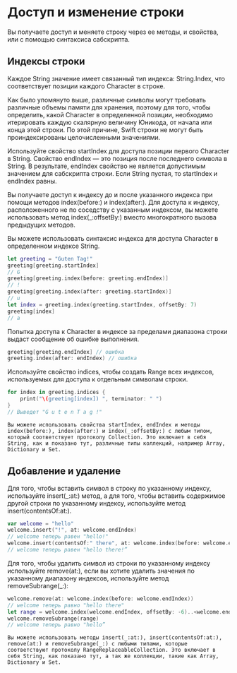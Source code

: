 # Доступ и изменение строки
Вы получаете доступ и меняете строку через ее методы, и свойства, или с помощью синтаксиса сабскрипта.

## Индексы строки
Каждое String значение имеет связанный тип индекса: String.Index, что соответствует позиции каждого Character в строке.

Как было упомянуто выше, различные символы могут требовать различные объемы памяти для хранения, поэтому для того, чтобы определить, какой Character в определенной позиции, необходимо итерировать каждую скалярную величину Юникода, от начала или конца этой строки. По этой причине, Swift строки не могут быть проиндексированы целочисленными значениями.

Используйте свойство startIndex для доступа позиции первого Character в String. Свойство endIndex — это позиция после последнего символа в String. В результате, endIndex свойство не является допустимым значением для сабскрипта строки. Если String пустая, то startIndex и endIndex равны.

Вы получаете доступ к индексу до и после указанного индекса при помощи методов index(before:) и index(after:). Для доступа к индексу, расположенного не по соседству с указанным индексом, вы можете использовать метод index(_:offsetBy:) вместо многократного вызова предыдущих методов.

Вы можете использовать синтаксис индекса для доступа Character в определенном индексе String.

```swift
let greeting = "Guten Tag!"
greeting[greeting.startIndex]
// G
greeting[greeting.index(before: greeting.endIndex)]
// !
greeting[greeting.index(after: greeting.startIndex)]
// u
let index = greeting.index(greeting.startIndex, offsetBy: 7)
greeting[index]
// a
```

Попытка доступа к Character в индексе за пределами диапазона строки выдаст сообщение об ошибке выполнения.

```swift
greeting[greeting.endIndex] // ошибка
greeting.index(after: endIndex) // ошибка
```

Используйте свойство indices, чтобы создать Range всех индексов, используемых для доступа к отдельным символам строки.

```swift
for index in greeting.indices {
    print("\(greeting[index]) ", terminator: " ")
}
// Выведет "G u t e n T a g !"
```

    Вы можете использовать свойства startIndex, endIndex и методы index(before:), index(after:) и index(_:offsetBy:) с любым типом, который соответствует протоколу Collection. Это включает в себя String, как и показано тут, различные типы коллекций, например Array, Dictionary и Set.

## Добавление и удаление
Для того, чтобы вставить символ в строку по указанному индексу, используйте insert(_:at:) метод, а для того, чтобы вставить содержимое другой строки по указанному индексу, используйте метод insert(contentsOf:at:).

```swift
var welcome = "hello"
welcome.insert("!", at: welcome.endIndex)
// welcome теперь равен "hello!"
welcome.insert(contentsOf:" there", at: welcome.index(before: welcome.endIndex))
// welcome теперь равен "hello there!”
```

Для того, чтобы удалить символ из строки по указанному индексу используйте remove(at:), если вы хотите удалить значения по указанному диапазону индексов, используйте метод removeSubrange(_:):

```swift
welcome.remove(at: welcome.index(before: welcome.endIndex))
// welcome теперь равно "hello there"
let range = welcome.index(welcome.endIndex, offsetBy: -6)..<welcome.endIndex
welcome.removeSubrange(range)
// welcome теперь равно "hello”
```

    Вы можете использовать методы insert(_:at:), insert(contentsOf:at:), remove(at:) и removeSubrange(_:) с любыми типами, которые соответствуют протоколу RangeReplaceableCollection. Это включает в себя String, как показано тут, а так же коллекции, такие как Array, Dictionary и Set.

